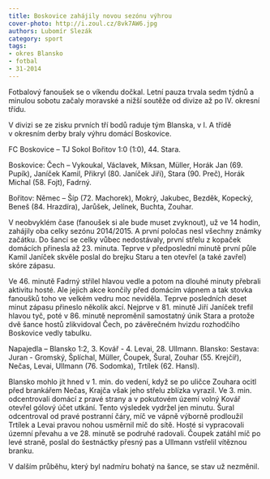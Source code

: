 ```yaml
---
title: Boskovice zahájily novou sezónu výhrou
cover-photo: http://i.zoul.cz/8vk7AW6.jpg
authors: Lubomír Slezák
category: sport
tags:
- okres Blansko
- fotbal
- 31-2014 
---
```


Fotbalový fanoušek se o víkendu dočkal. Letní pauza trvala sedm týdnů a minulou sobotu začaly moravské a nižší soutěže od divize až po IV. okresní třídu.

V divizi se ze zisku prvních tří bodů raduje tým Blanska, v I. A třídě v okresním derby braly výhru domácí Boskovice.

FC Boskovice – TJ Sokol Bořitov 1:0 (1:0), 44. Stara.

Boskovice: Čech – Vykoukal, Václavek, Miksan, Müller, Horák Jan (69. Pupík), Janíček Kamil, Přikryl (80. Janíček Jiří), Stara (90. Preč), Horák Michal (58. Fojt), Fadrný.

Bořitov: Němec – Šíp (72. Machorek), Mokrý, Jakubec, Bezděk, Kopecký, Beneš (84. Hrazdíra), Jarůšek, Jelínek, Buchta, Zouhar.

V neobvyklém čase (fanoušek si ale bude muset zvyknout), už ve 14 hodin, zahájily oba celky sezónu 2014/2015. A první poločas nesl všechny známky začátku. Do šancí se celky vůbec nedostávaly, první střelu z kopaček domácích přinesla až 23. minuta. Teprve v předposlední minutě první půle Kamil Janíček skvěle poslal do brejku Staru a ten otevřel (a také zavřel) skóre zápasu.

Ve 46. minutě Fadrný střílel hlavou vedle a potom na dlouhé minuty přebrali aktivitu hosté. Ale jejich akce končily před domácím vápnem a tak stovka fanoušků toho ve velkém vedru moc neviděla. Teprve posledních deset minut zápasu přineslo několik akcí. Nejprve v 81. minutě Jiří Janíček trefil hlavou tyč, poté v 86. minutě neproměnil samostatný únik Stara a protože dvě šance hostů zlikvidoval Čech, po závěrečném hvizdu rozhodčího Boskovice vedly tabulku.

Napajedla – Blansko 1:2, 3. Kovář - 4. Levai, 28. Ullmann.
Blansko: Sestava: Juran - Gromský, Šplíchal, Müller, Čoupek, Šural, Zouhar (55. Krejčíř), Nečas, Levai, Ullmann (76. Sodomka), Trtílek (62. Hansl).

Blansko mohlo jít hned v 1. min. do vedení, když se po uličce Zouhara ocitl před brankářem Nečas, Krajča však jeho střelu zblízka vyrazil. Ve 3. min. odcentrovali domácí z pravé strany a v pokutovém území volný Kovář otevřel gólový účet utkání. Tento výsledek vydržel jen minutu. Šural odcentroval od pravé postranní čáry, míč ve vápně výborně prodloužil Trtílek a Levai pravou nohou usměrnil míč do sítě. Hosté si vypracovali územní převahu a ve 28. minutě se podruhé radovali. Čoupek zatáhl míč po levé straně, poslal do šestnáctky přesný pas a Ullmann vstřelil vítěznou branku.

V dalším průběhu, který byl nadmíru bohatý na šance, se stav už nezměnil.